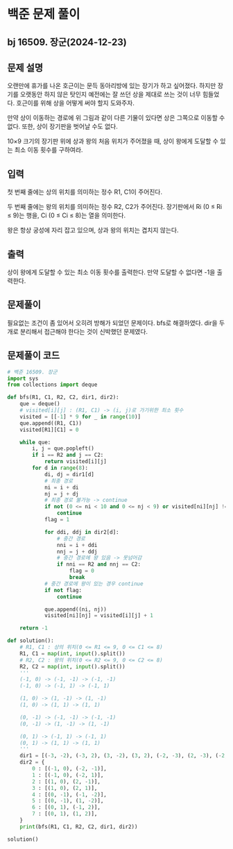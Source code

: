# 백준 문제 풀이

## bj 16509. 장군(2024-12-23)

## 문제 설명

오랜만에 휴가를 나온 호근이는 문득 동아리방에 있는 장기가 하고 싶어졌다. 하지만 장기를 오랫동안 하지 않은 탓인지 예전에는 잘 쓰던 상을 제대로 쓰는 것이 너무 힘들었다. 호근이를 위해 상을 어떻게 써야 할지 도와주자.

만약 상이 이동하는 경로에 위 그림과 같이 다른 기물이 있다면 상은 그쪽으로 이동할 수 없다. 또한, 상이 장기판을 벗어날 수도 없다.

10×9 크기의 장기판 위에 상과 왕의 처음 위치가 주어졌을 때, 상이 왕에게 도달할 수 있는 최소 이동 횟수를 구하여라.

## 입력

첫 번째 줄에는 상의 위치를 의미하는 정수 R1, C1이 주어진다.

두 번째 줄에는 왕의 위치를 의미하는 정수 R2, C2가 주어진다. 장기판에서 Ri (0 ≤ Ri ≤ 9)는 행을, Ci (0 ≤ Ci ≤ 8)는 열을 의미한다.

왕은 항상 궁성에 자리 잡고 있으며, 상과 왕의 위치는 겹치지 않는다.

## 출력

상이 왕에게 도달할 수 있는 최소 이동 횟수를 출력한다. 만약 도달할 수 없다면 -1을 출력한다.

## 문제풀이

필요없는 조건이 좀 있어서 오히려 방해가 되었던 문제이다. bfs로 해결하였다. dir을 두 개로 분리해서 접근해야 한다는 것이 신박했던 문제였다.

## 문제풀이 코드

```python
# 백준 16509. 장군
import sys
from collections import deque

def bfs(R1, C1, R2, C2, dir1, dir2):
    que = deque()
    # visited[i][j] : (R1, C1) -> (i, j)로 가기위한 최소 횟수
    visited = [[-1] * 9 for _ in range(10)]
    que.append((R1, C1))
    visited[R1][C1] = 0

    while que:
        i, j = que.popleft()
        if i == R2 and j == C2:
            return visited[i][j]
        for d in range(8):
            di, dj = dir1[d]
            # 최종 경로
            ni = i + di
            nj = j + dj
            # 최종 경로 불가능 -> continue
            if not (0 <= ni < 10 and 0 <= nj < 9) or visited[ni][nj] != -1:
                continue
            flag = 1

            for ddi, ddj in dir2[d]:
                # 중간 경로
                nni = i + ddi
                nnj = j + ddj
                # 중간 경로에 왕 있음 -> 못넘어감
                if nni == R2 and nnj == C2:
                    flag = 0
                    break
            # 중간 경로에 왕이 있는 경우 continue
            if not flag:
                continue

            que.append((ni, nj))
            visited[ni][nj] = visited[i][j] + 1

    return -1

def solution():
    # R1, C1 : 상의 위치(0 <= R1 <= 9, 0 <= C1 <= 8)
    R1, C1 = map(int, input().split())
    # R2, C2 : 왕의 위치(0 <= R2 <= 9, 0 <= C2 <= 8)
    R2, C2 = map(int, input().split())
    '''
    (-1, 0) -> (-1, -1) -> (-1, -1)
    (-1, 0) -> (-1, 1) -> (-1, 1)

    (1, 0) -> (1, -1) -> (1, -1)
    (1, 0) -> (1, 1) -> (1, 1)

    (0, -1) -> (-1, -1) -> (-1, -1)
    (0, -1) -> (1, -1) -> (1, -1)

    (0, 1) -> (-1, 1) -> (-1, 1)
    (0, 1) -> (1, 1) -> (1, 1)
    '''
    dir1 = [(-3, -2), (-3, 2), (3, -2), (3, 2), (-2, -3), (2, -3), (-2, 3), (2, 3)]
    dir2 = {
        0 : [(-1, 0), (-2, -1)],
        1 : [(-1, 0), (-2, 1)],
        2 : [(1, 0), (2, -1)],
        3 : [(1, 0), (2, 1)],
        4 : [(0, -1), (-1, -2)],
        5 : [(0, -1), (1, -2)],
        6 : [(0, 1), (-1, 2)],
        7 : [(0, 1), (1, 2)],
    }
    print(bfs(R1, C1, R2, C2, dir1, dir2))

solution()
```
